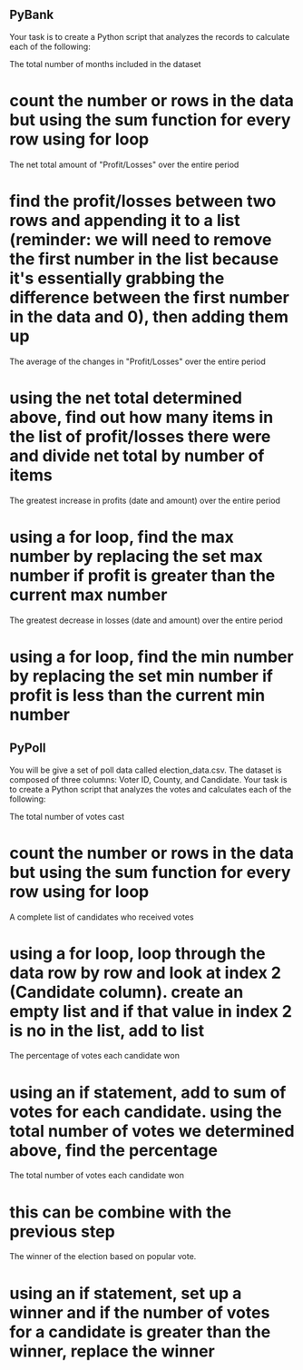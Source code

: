 ## PyBank ##

Your task is to create a Python script that analyzes the records to calculate each of the following:

The total number of months included in the dataset
# count the number or rows in the data but using the sum function for every row using for loop

The net total amount of "Profit/Losses" over the entire period
# find the profit/losses between two rows and appending it to a list (reminder: we will need to remove the first number in the list because it's essentially grabbing the difference between the first number in the data and 0), then adding them up

The average of the changes in "Profit/Losses" over the entire period
# using the net total determined above, find out how many items in the list of profit/losses there were and divide net total by number of items

The greatest increase in profits (date and amount) over the entire period
# using a for loop, find the max number by replacing the set max number if profit is greater than the current max number

The greatest decrease in losses (date and amount) over the entire period
# using a for loop, find the min number by replacing the set min number if profit is less than the current min number


## PyPoll ##

You will be give a set of poll data called election_data.csv. The dataset is composed of three columns: Voter ID, County, and Candidate. Your task is to create a Python script that analyzes the votes and calculates each of the following:

The total number of votes cast
# count the number or rows in the data but using the sum function for every row using for loop

A complete list of candidates who received votes
# using a for loop, loop through the data row by row and look at index 2 (Candidate column). create an empty list and if that value in index 2 is no in the list, add to list

The percentage of votes each candidate won
# using an if statement, add to sum of votes for each candidate. using the total number of votes we determined above, find the percentage

The total number of votes each candidate won
# this can be combine with the previous step

The winner of the election based on popular vote.
# using an if statement, set up a winner and if the number of votes for a candidate is greater than the winner, replace the winner